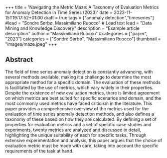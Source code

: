 +++
title = 'Navigating the Metric Maze: A Taxonomy of Evaluation Metrics for Anomaly Detection in Time Series (2023)'
date = 2023-11-15T19:17:52+01:00
draft = true
tags = ["anomaly detection","timeseries"]
#lead = "Sondre Sørbø, Massimiliano Ruocco" # Lead text
lead = "Data Mining and Knowledge Discovery"
description =  "Example article description"
author = "Massimiliano Ruocco"
#categories = ["paper", "2023"]
categories = ["Sondre Sørbø", "Massimiliano Ruocco"]
thumbnail = "images/maze.jpeg"
+++

## Abstract
The field of time series anomaly detection is constantly advancing, with several methods available, making it a challenge to determine the most appropriate method for a specific domain. The evaluation of these methods is facilitated by the use of metrics, which vary widely in their properties. Despite the existence of new evaluation metrics, there is limited agreement on which metrics are best suited for specific scenarios and domain, and the most commonly used metrics have faced criticism in the literature. This paper provides a comprehensive overview of the metrics used for the evaluation of time series anomaly detection methods, and also defines a taxonomy of these based on how they are calculated. By defining a set of properties for evaluation metrics and a set of specific case studies and experiments, twenty metrics are analyzed and discussed in detail, highlighting the unique suitability of each for specific tasks. Through extensive experimentation and analysis, this paper argues that the choice of evaluation metric must be made with care, taking into account the specific requirements of the task at hand.
